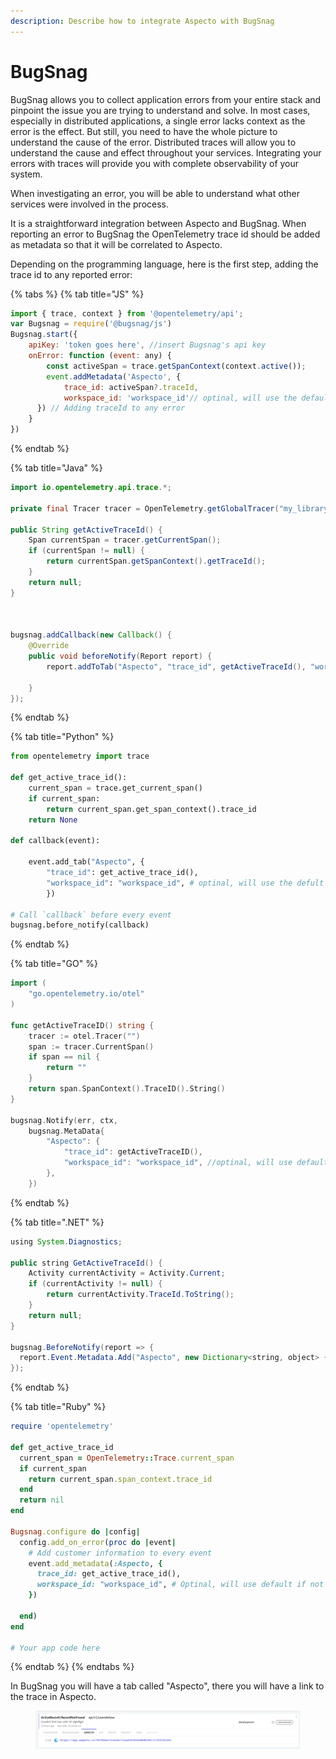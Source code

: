 ```yaml
---
description: Describe how to integrate Aspecto with BugSnag
---
```


# BugSnag

BugSnag allows you to collect application errors from your entire stack and pinpoint the issue you are trying to understand and solve. In most cases, especially in distributed applications, a single error lacks context as the error is the effect. But still, you need to have the whole picture to understand the cause of the error. Distributed traces will allow you to understand the cause and effect throughout your services. Integrating your errors with traces will provide you with complete observability of your system.

When investigating an error, you will be able to understand what other services were involved in the process.

It is a straightforward integration between Aspecto and BugSnag. When reporting an error to BugSnag the OpenTelemetry trace id should be added as metadata so that it will be correlated to Aspecto.

Depending on the programming language, here is the first step, adding the trace id to any reported error:

{% tabs %}
{% tab title="JS" %}
```javascript
import { trace, context } from '@opentelemetry/api';
var Bugsnag = require('@bugsnag/js')
Bugsnag.start({
    apiKey: 'token goes here', //insert Bugsnag's api key
    onError: function (event: any) {
        const activeSpan = trace.getSpanContext(context.active());
        event.addMetadata('Aspecto', { 
            trace_id: activeSpan?.traceId,
            workspace_id: 'workspace_id'// optinal, will use the default workspace if not provided
      }) // Adding traceId to any error
    }
})
```
{% endtab %}

{% tab title="Java" %}
```java
import io.opentelemetry.api.trace.*;

private final Tracer tracer = OpenTelemetry.getGlobalTracer("my_library_name", "1.0.0");

public String getActiveTraceId() {
    Span currentSpan = tracer.getCurrentSpan();
    if (currentSpan != null) {
        return currentSpan.getSpanContext().getTraceId();
    }
    return null;
}



bugsnag.addCallback(new Callback() {
    @Override
    public void beforeNotify(Report report) {
        report.addToTab("Aspecto", "trace_id", getActiveTraceId(), "workspace_id", "workspace_id");

    }
});

```
{% endtab %}

{% tab title="Python" %}
```python
from opentelemetry import trace

def get_active_trace_id():
    current_span = trace.get_current_span()
    if current_span:
        return current_span.get_span_context().trace_id
    return None

def callback(event):

    event.add_tab("Aspecto", {
        "trace_id": get_active_trace_id(),
        "workspace_id": "workspace_id", # optinal, will use the defult one if not provided
        })

# Call `callback` before every event
bugsnag.before_notify(callback)

```
{% endtab %}

{% tab title="GO" %}
```go
import (
    "go.opentelemetry.io/otel"
)

func getActiveTraceID() string {
    tracer := otel.Tracer("")
    span := tracer.CurrentSpan()
    if span == nil {
        return ""
    }
    return span.SpanContext().TraceID().String()
}

bugsnag.Notify(err, ctx,
    bugsnag.MetaData{
        "Aspecto": {
            "trace_id": getActiveTraceID(),
            "workspace_id": "workspace_id", //optinal, will use default if not provided
        },
    })

```
{% endtab %}

{% tab title=".NET" %}
```java
using System.Diagnostics;

public string GetActiveTraceId() {
    Activity currentActivity = Activity.Current;
    if (currentActivity != null) {
        return currentActivity.TraceId.ToString();
    }
    return null;
}

bugsnag.BeforeNotify(report => {
  report.Event.Metadata.Add("Aspecto", new Dictionary<string, object> { { "trace_id", GetActiveTraceId(),  "workspace_id", "workspace_id" } });
});

```
{% endtab %}

{% tab title="Ruby" %}
```ruby
require 'opentelemetry'

def get_active_trace_id
  current_span = OpenTelemetry::Trace.current_span
  if current_span
    return current_span.span_context.trace_id
  end
  return nil
end

Bugsnag.configure do |config|
  config.add_on_error(proc do |event|
    # Add customer information to every event
    event.add_metadata(:Aspecto, {
      trace_id: get_active_trace_id(),
      workspace_id: "workspace_id", # Optinal, will use default if not provided
    })
 
  end)
end

# Your app code here

```
{% endtab %}
{% endtabs %}

In BugSnag you will have a tab called "Aspecto", there you will have a link to the trace in Aspecto.



<figure><img src="../../../.gitbook/assets/Screenshot 2023-09-19 at 10.12.21.png" alt=""><figcaption></figcaption></figure>
